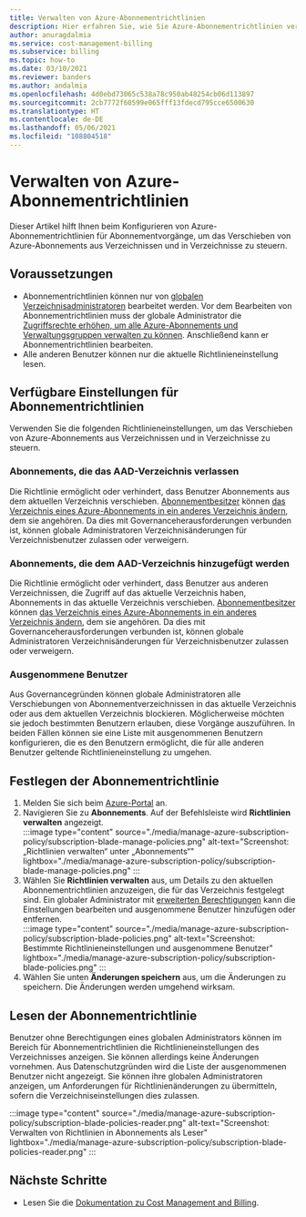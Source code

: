 ```yaml
---
title: Verwalten von Azure-Abonnementrichtlinien
description: Hier erfahren Sie, wie Sie Azure-Abonnementrichtlinien verwalten, um das Verschieben von Azure-Abonnements aus Verzeichnissen und in Verzeichnisse zu steuern.
author: anuragdalmia
ms.service: cost-management-billing
ms.subservice: billing
ms.topic: how-to
ms.date: 03/10/2021
ms.reviewer: banders
ms.author: andalmia
ms.openlocfilehash: 4d0ebd73065c538a78c950ab48254cb06d113897
ms.sourcegitcommit: 2cb7772f60599e065fff13fdecd795cce6500630
ms.translationtype: HT
ms.contentlocale: de-DE
ms.lasthandoff: 05/06/2021
ms.locfileid: "108804518"
---
```

# <a name="manage-azure-subscription-policies"></a>Verwalten von Azure-Abonnementrichtlinien

Dieser Artikel hilft Ihnen beim Konfigurieren von Azure-Abonnementrichtlinien für Abonnementvorgänge, um das Verschieben von Azure-Abonnements aus Verzeichnissen und in Verzeichnisse zu steuern.

## <a name="prerequisites"></a>Voraussetzungen

- Abonnementrichtlinien können nur von [globalen Verzeichnisadministratoren](../../active-directory/roles/permissions-reference.md#global-administrator) bearbeitet werden. Vor dem Bearbeiten von Abonnementrichtlinien muss der globale Administrator die [Zugriffsrechte erhöhen, um alle Azure-Abonnements und Verwaltungsgruppen verwalten zu können](../../role-based-access-control/elevate-access-global-admin.md). Anschließend kann er Abonnementrichtlinien bearbeiten.
- Alle anderen Benutzer können nur die aktuelle Richtlinieneinstellung lesen.

## <a name="available-subscription-policy-settings"></a>Verfügbare Einstellungen für Abonnementrichtlinien

Verwenden Sie die folgenden Richtlinieneinstellungen, um das Verschieben von Azure-Abonnements aus Verzeichnissen und in Verzeichnisse zu steuern.

### <a name="subscriptions-leaving-aad-directory"></a>Abonnements, die das AAD-Verzeichnis verlassen

Die Richtlinie ermöglicht oder verhindert, dass Benutzer Abonnements aus dem aktuellen Verzeichnis verschieben. [Abonnementbesitzer](../../role-based-access-control/built-in-roles.md#owner) können [das Verzeichnis eines Azure-Abonnements in ein anderes Verzeichnis ändern](../../active-directory/fundamentals/active-directory-how-subscriptions-associated-directory.md), dem sie angehören. Da dies mit Governanceherausforderungen verbunden ist, können globale Administratoren Verzeichnisänderungen für Verzeichnisbenutzer zulassen oder verweigern.

### <a name="subscriptions-entering-aad-directory"></a>Abonnements, die dem AAD-Verzeichnis hinzugefügt werden

Die Richtlinie ermöglicht oder verhindert, dass Benutzer aus anderen Verzeichnissen, die Zugriff auf das aktuelle Verzeichnis haben, Abonnements in das aktuelle Verzeichnis verschieben. [Abonnementbesitzer](../../role-based-access-control/built-in-roles.md#owner) können [das Verzeichnis eines Azure-Abonnements in ein anderes Verzeichnis ändern](../../active-directory/fundamentals/active-directory-how-subscriptions-associated-directory.md), dem sie angehören. Da dies mit Governanceherausforderungen verbunden ist, können globale Administratoren Verzeichnisänderungen für Verzeichnisbenutzer zulassen oder verweigern.

### <a name="exempted-users"></a>Ausgenommene Benutzer

Aus Governancegründen können globale Administratoren alle Verschiebungen von Abonnementverzeichnissen in das aktuelle Verzeichnis oder aus dem aktuellen Verzeichnis blockieren. Möglicherweise möchten sie jedoch bestimmten Benutzern erlauben, diese Vorgänge auszuführen. In beiden Fällen können sie eine Liste mit ausgenommenen Benutzern konfigurieren, die es den Benutzern ermöglicht, die für alle anderen Benutzer geltende Richtlinieneinstellung zu umgehen.

## <a name="setting-subscription-policy"></a>Festlegen der Abonnementrichtlinie

1. Melden Sie sich beim [Azure-Portal](https://portal.azure.com/) an.
1. Navigieren Sie zu **Abonnements**. Auf der Befehlsleiste wird **Richtlinien verwalten** angezeigt.  
    :::image type="content" source="./media/manage-azure-subscription-policy/subscription-blade-manage-policies.png" alt-text="Screenshot: „Richtlinien verwalten“ unter „Abonnements“" lightbox="./media/manage-azure-subscription-policy/subscription-blade-manage-policies.png" :::
1. Wählen Sie **Richtlinien verwalten** aus, um Details zu den aktuellen Abonnementrichtlinien anzuzeigen, die für das Verzeichnis festgelegt sind. Ein globaler Administrator mit [erweiterten Berechtigungen](../../role-based-access-control/elevate-access-global-admin.md) kann die Einstellungen bearbeiten und ausgenommene Benutzer hinzufügen oder entfernen.  
    :::image type="content" source="./media/manage-azure-subscription-policy/subscription-blade-policies.png" alt-text="Screenshot: Bestimmte Richtlinieneinstellungen und ausgenommene Benutzer" lightbox="./media/manage-azure-subscription-policy/subscription-blade-policies.png" :::
1. Wählen Sie unten **Änderungen speichern** aus, um die Änderungen zu speichern. Die Änderungen werden umgehend wirksam.

## <a name="read-subscription-policy"></a>Lesen der Abonnementrichtlinie

Benutzer ohne Berechtigungen eines globalen Administrators können im Bereich für Abonnementrichtlinien die Richtlinieneinstellungen des Verzeichnisses anzeigen. Sie können allerdings keine Änderungen vornehmen. Aus Datenschutzgründen wird die Liste der ausgenommenen Benutzer nicht angezeigt. Sie können ihre globalen Administratoren anzeigen, um Anforderungen für Richtlinienänderungen zu übermitteln, sofern die Verzeichniseinstellungen dies zulassen.

:::image type="content" source="./media/manage-azure-subscription-policy/subscription-blade-policies-reader.png" alt-text="Screenshot: Verwalten von Richtlinien in Abonnements als Leser" lightbox="./media/manage-azure-subscription-policy/subscription-blade-policies-reader.png" :::

## <a name="next-steps"></a>Nächste Schritte

- Lesen Sie die [Dokumentation zu Cost Management and Billing](../index.yml).